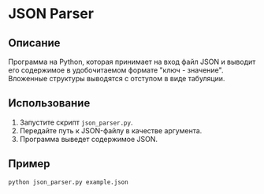 # JSON Parser

## Описание
Программа на Python, которая принимает на вход файл JSON и выводит его содержимое в удобочитаемом формате "ключ - значение". Вложенные структуры выводятся с отступом в виде табуляции.

## Использование
1. Запустите скрипт `json_parser.py`.
2. Передайте путь к JSON-файлу в качестве аргумента.
3. Программа выведет содержимое JSON.

## Пример
```bash
python json_parser.py example.json
